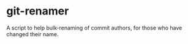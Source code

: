 # git-renamer
A script to help bulk-renaming of commit authors, for those who have changed their name. 
